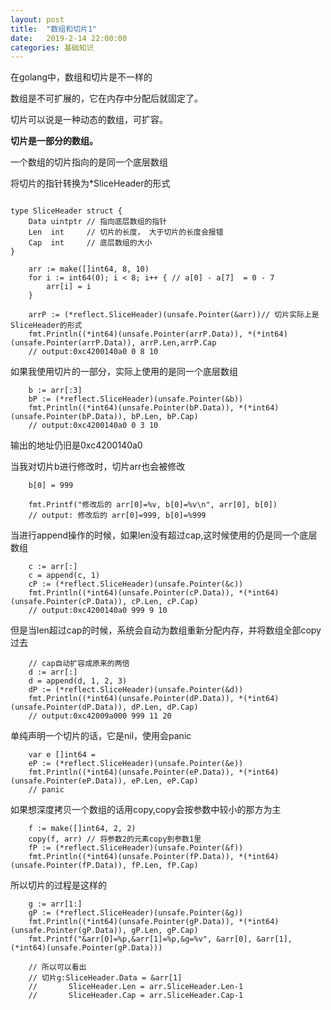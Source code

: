 ```yaml
---
layout: post
title:  "数组和切片1"
date:   2019-2-14 22:00:00
categories: 基础知识
---
```


在golang中，数组和切片是不一样的

数组是不可扩展的，它在内存中分配后就固定了。

切片可以说是一种动态的数组，可扩容。

**切片是一部分的数组。**

一个数组的切片指向的是同一个底层数组

将切片的指针转换为*SliceHeader的形式

```

type SliceHeader struct {
	Data uintptr // 指向底层数组的指针
	Len  int     // 切片的长度， 大于切片的长度会报错
	Cap  int     // 底层数组的大小
}

```

```
	arr := make([]int64, 8, 10)
	for i := int64(0); i < 8; i++ { // a[0] - a[7]  = 0 - 7
		arr[i] = i
	}

	arrP := (*reflect.SliceHeader)(unsafe.Pointer(&arr))// 切片实际上是SliceHeader的形式
	fmt.Println((*int64)(unsafe.Pointer(arrP.Data)), *(*int64)(unsafe.Pointer(arrP.Data)), arrP.Len,arrP.Cap 
	// output:0xc4200140a0 0 8 10
```

如果我使用切片的一部分，实际上使用的是同一个底层数组

```
	b := arr[:3]
	bP := (*reflect.SliceHeader)(unsafe.Pointer(&b))
	fmt.Println((*int64)(unsafe.Pointer(bP.Data)), *(*int64)(unsafe.Pointer(bP.Data)), bP.Len, bP.Cap) 
	// output:0xc4200140a0 0 3 10
```

输出的地址仍旧是0xc4200140a0

当我对切片b进行修改时，切片arr也会被修改

```
	b[0] = 999

	fmt.Printf("修改后的 arr[0]=%v, b[0]=%v\n", arr[0], b[0]) 
	// output: 修改后的 arr[0]=999, b[0]=%999
```

当进行append操作的时候，如果len没有超过cap,这时候使用的仍是同一个底层数组

```
	c := arr[:]
	c = append(c, 1)
	cP := (*reflect.SliceHeader)(unsafe.Pointer(&c))
	fmt.Println((*int64)(unsafe.Pointer(cP.Data)), *(*int64)(unsafe.Pointer(cP.Data)), cP.Len, cP.Cap) 
	// output:0xc4200140a0 999 9 10
```

但是当len超过cap的时候，系统会自动为数组重新分配内存，并将数组全部copy过去

```
	// cap自动扩容成原来的两倍
	d := arr[:]
	d = append(d, 1, 2, 3)
	dP := (*reflect.SliceHeader)(unsafe.Pointer(&d))
	fmt.Println((*int64)(unsafe.Pointer(dP.Data)), *(*int64)(unsafe.Pointer(dP.Data)), dP.Len, dP.Cap)
	// output:0xc42009a000 999 11 20
```

单纯声明一个切片的话，它是nil，使用会panic

```
	var e []int64 =
	eP := (*reflect.SliceHeader)(unsafe.Pointer(&e))
	fmt.Println((*int64)(unsafe.Pointer(eP.Data)), *(*int64)(unsafe.Pointer(eP.Data)), eP.Len, eP.Cap) 
	// panic
```

如果想深度拷贝一个数组的话用copy,copy会按参数中较小的那方为主

```
	f := make([]int64, 2, 2)
	copy(f, arr) // 将参数2的元素copy到参数1里
	fP := (*reflect.SliceHeader)(unsafe.Pointer(&f))
	fmt.Println((*int64)(unsafe.Pointer(fP.Data)), *(*int64)(unsafe.Pointer(fP.Data)), fP.Len, fP.Cap)
```

所以切片的过程是这样的

```
	g := arr[1:]
	gP := (*reflect.SliceHeader)(unsafe.Pointer(&g))
	fmt.Println((*int64)(unsafe.Pointer(gP.Data)), *(*int64)(unsafe.Pointer(gP.Data)), gP.Len, gP.Cap)
	fmt.Printf("&arr[0]=%p,&arr[1]=%p,&g=%v", &arr[0], &arr[1], (*int64)(unsafe.Pointer(gP.Data)))

	// 所以可以看出
	// 切片g:SliceHeader.Data = &arr[1]
	//		 SliceHeader.Len = arr.SliceHeader.Len-1
	//		 SliceHeader.Cap = arr.SliceHeader.Cap-1
```

